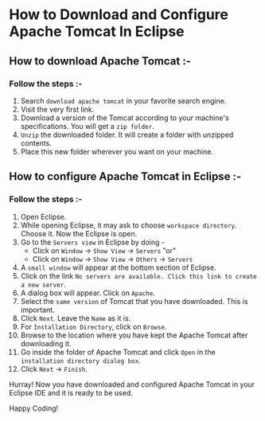 # How to Download and Configure Apache Tomcat In Eclipse

## How to download Apache Tomcat :-

### Follow the steps :-
1. Search `download apache tomcat` in your favorite search engine.
2. Visit the very first link.
3. Download a version of the Tomcat according to your machine's specifications. You will get a `zip folder`.
4. `Unzip` the downloaded folder. It will create a folder with unzipped contents.
5. Place this new folder wherever you want on your machine.

## How to configure Apache Tomcat in Eclipse :-

### Follow the steps :-
1. Open Eclipse.
2. While opening Eclipse, it may ask to choose `workspace directory`. Choose it. Now the Eclipse is open.
3. Go to the `Servers view` in Eclipse by doing -
    - Click on `Window` -> `Show View` -> `Servers` "or"
    - Click on `Window` -> `Show View` -> `Others` -> `Servers`
4. A `small window` will appear at the bottom section of Eclipse.
5. Click on the link `No servers are available. Click this link to create a new server`.
6. A dialog box will appear. Click on `Apache`.
7. Select the `same version` of Tomcat that you have downloaded. This is important.
8. Click `Next`. Leave the `Name` as it is.
9. For `Installation Directory`, click on `Browse`.
10. Browse to the location where you have kept the Apache Tomcat after downloading it.
11. Go inside the folder of Apache Tomcat and click `Open` in the `installation directory dialog box`.
12. Click `Next` -> `Finish`.

Hurray! Now you have downloaded and configured Apache Tomcat in your Eclipse IDE and it is ready to be used.

Happy Coding!
